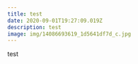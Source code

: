 ```yaml
---
title: test
date: 2020-09-01T19:27:09.019Z
description: test
image: img/14086693619_1d5641df7d_c.jpg
---
```

test